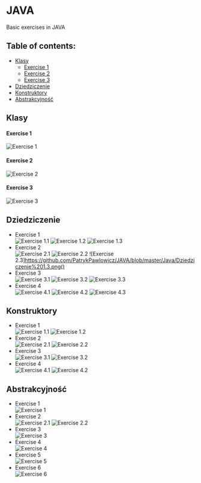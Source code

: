 # JAVA
Basic exercises in JAVA
## Table of contents:
* [Klasy](#klasy)
  * [Exercise 1](#exercise1)
  * [Exercise 2](#exercise2)
  * [Exercise 3](#exercise3)
* [Dziedziczenie](#dziedziczenie)
* [Konstruktory](#konstruktory)
* [Abstrakcyjność](#abstrakcyjność)

## Klasy
#### Exercise 1 <br>
![Exercise 1](https://github.com/PatrykPawlowicz/JAVA/blob/master/Java/Klasy%201.png?raw=true)
#### Exercise 2 <br>
![Exercise 2](https://github.com/PatrykPawlowicz/JAVA/blob/master/Java/Klasy%202.png?raw=true)
#### Exercise 3 <br>
![Exercise 3](https://github.com/PatrykPawlowicz/JAVA/blob/master/Java/Klasy%203.png?raw=true)
## Dziedziczenie
* Exercise 1 <br>
![Exercise 1.1](https://github.com/PatrykPawlowicz/JAVA/blob/master/Java/Dziedziczenie%201.1.png?raw=true)
![Exercise 1.2](https://github.com/PatrykPawlowicz/JAVA/blob/master/Java/Dziedziczenie%201.2.png?raw=true)
![Exercise 1.3](https://github.com/PatrykPawlowicz/JAVA/blob/master/Java/Dziedziczenie%201.3.png)
* Exercise 2 <br>
![Exercise 2.1](https://github.com/PatrykPawlowicz/JAVA/blob/master/Java/Dziedziczenie%202.1.png)
![Exercise 2.2](https://github.com/PatrykPawlowicz/JAVA/blob/master/Java/Dziedziczenie%201.2.png)
![Exercise 2.3]https://github.com/PatrykPawlowicz/JAVA/blob/master/Java/Dziedziczenie%201.3.png()
* Exercise 3 <br>
![Exercise 3.1](https://github.com/PatrykPawlowicz/JAVA/blob/master/Java/Dziedziczenie%203.1.png)
![Exercise 3.2](https://github.com/PatrykPawlowicz/JAVA/blob/master/Java/Dziedziczenie%203.2.png)
![Exercise 3.3](https://github.com/PatrykPawlowicz/JAVA/blob/master/Java/Dziedziczenie%203.3.png)
* Exercise 4 <br>
![Exercise 4.1](https://github.com/PatrykPawlowicz/JAVA/blob/master/Java/Dziedziczenie%204.1.png)
![Exercise 4.2](https://github.com/PatrykPawlowicz/JAVA/blob/master/Java/Dziedziczenie%204.2.png)
![Exercise 4.3](https://github.com/PatrykPawlowicz/JAVA/blob/master/Java/Dziedziczenie%204.3.png)
## Konstruktory
* Exercise 1 <br>
![Exercise 1.1](https://github.com/PatrykPawlowicz/JAVA/blob/master/Java/Konstruktory%201.1.png)
![Exercise 1.2](https://github.com/PatrykPawlowicz/JAVA/blob/master/Java/Konstruktory%201.2.png)
* Exercise 2 <br>
![Exercise 2.1](https://github.com/PatrykPawlowicz/JAVA/blob/master/Java/Konstruktory%202.1.png)
![Exercise 2.2](https://github.com/PatrykPawlowicz/JAVA/blob/master/Java/Konstruktory%202.2.png)
* Exercise 3 <br>
![Exercise 3.1](https://github.com/PatrykPawlowicz/JAVA/blob/master/Java/Konstruktory%203.1.png)
![Exercise 3.2](https://github.com/PatrykPawlowicz/JAVA/blob/master/Java/Konstruktory%203.2.png)
* Exercise 4 <br>
![Exercise 4.1](https://github.com/PatrykPawlowicz/JAVA/blob/master/Java/Konstruktory%204.1.png)
![Exercise 4.2](https://github.com/PatrykPawlowicz/JAVA/blob/master/Java/Konstruktory%204.2.png)
## Abstrakcyjność
* Exercise 1 <br>
![Exercise 1](https://github.com/PatrykPawlowicz/JAVA/blob/master/Java/Abstakcyjno%C5%9B%C4%87%201.png?raw=true)
* Exercise 2 <br>
![Exercise 2.1](https://github.com/PatrykPawlowicz/JAVA/blob/master/Java/Abstrakcyjno%C5%9B%C4%87%202.2.png?raw=true)
![Exercise 2.2](https://github.com/PatrykPawlowicz/JAVA/blob/master/Java/Abstrakcyjno%C5%9B%C4%87%202.2.png?raw=true)
* Exercise 3 <br>
![Exercise 3](https://github.com/PatrykPawlowicz/JAVA/blob/master/Java/Abtrakcyjno%C5%9B%C4%87%203.png?raw=true)
* Exercise 4 <br>
![Exercise 4](https://github.com/PatrykPawlowicz/JAVA/blob/master/Java/Abtrakcyjno%C5%9B%C4%87%204.png?raw=true)
* Exercise 5 <br>
![Exercise 5](https://github.com/PatrykPawlowicz/JAVA/blob/master/Java/Abtrakcyjno%C5%9B%C4%87%205.png?raw=true)
* Exercise 6 <br>
![Exercise 6](https://github.com/PatrykPawlowicz/JAVA/blob/master/Java/Abtrakcyjno%C5%9B%C4%87%206.png?raw=true)
